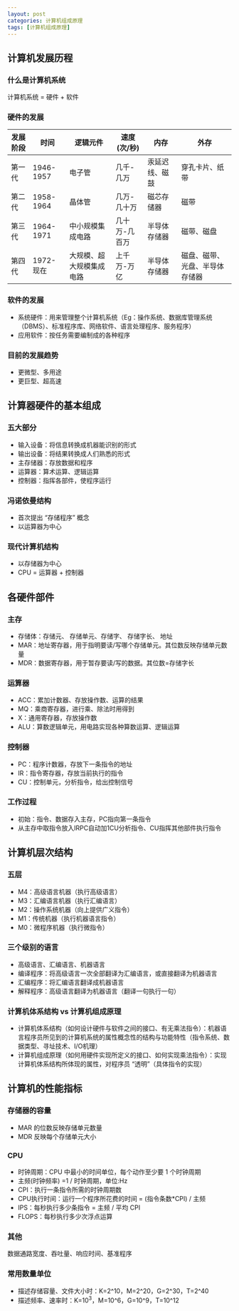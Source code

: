 ```yaml
---
layout: post
categories: 计算机组成原理
tags: [计算机组成原理]
---
```


## 计算机发展历程

### 什么是计算机系统

计算机系统 = 硬件 + 软件

### 硬件的发展

| 发展阶段 | 时间      | 逻辑元件                 | 速度(次/秒)   | 内存           | 外存                           |
| -------- | --------- | ------------------------ | ------------- | -------------- | ------------------------------ |
| 第一代   | 1946-1957 | 电子管                   | 几千-几万     | 汞延迟线、磁鼓 | 穿孔卡片、纸带                 |
| 第二代   | 1958-1964 | 晶体管                   | 几万-几十万   | 磁芯存储器     | 磁带                           |
| 第三代   | 1964-1971 | 中小规模集成电路         | 几十万-几百万 | 半导体存储器   | 磁带、磁盘                     |
| 第四代   | 1972-现在 | 大规模、超大规模集成电路 | 上千万-万亿   | 半导体存储器   | 磁盘、磁带、光盘、半导体存储器 |

### 软件的发展

* 系统硬件：用来管理整个计算机系统（Eg：操作系统、数据库管理系统（DBMS）、标准程序库、网络软件、语言处理程序、服务程序）
* 应用软件：按任务需要编制成的各种程序

### 目前的发展趋势

* 更微型、多用途
* 更巨型、超高速

## 计算器硬件的基本组成

### 五大部分

* 输入设备：将信息转换成机器能识别的形式
* 输出设备：将结果转换成人们熟悉的形式
* 主存储器：存放数据和程序
* 运算器：算术运算、逻辑运算
* 控制器：指挥各部件，使程序运行

### 冯诺依曼结构

* 首次提出 “存储程序” 概念
* 以运算器为中心

### 现代计算机结构

* 以存储器为中心
* CPU = 运算器 + 控制器

## 各硬件部件

### 主存

* 存储体：存储元、 存储单元、存储字、 存储字长、 地址
* MAR：地址寄存器，用于指明要读/写哪个存储单元。其位数反映存储单元数量
* MDR：数据寄存器，用于暂存要读/写的数据。其位数=存储字长 

### 运算器

* ACC：累加计数器、存放操作数、运算的结果
* MQ：乘商寄存器，进行乘、除法时用得到
* X：通用寄存器，存放操作数
* ALU：算数逻辑单元，用电路实现各种算数运算、逻辑运算

### 控制器

* PC：程序计数器，存放下一条指令的地址
* IR：指令寄存器，存放当前执行的指令
* CU：控制单元，分析指令，给出控制信号

### 工作过程

* 初始：指令、数据存入主存，PC指向第一条指令
* 从主存中取指令放入IRPC自动加1CU分析指令、CU指挥其他部件执行指令

## 计算机层次结构

### 五层

* M4：高级语言机器（执行高级语言）
* M3：汇编语言机器（执行汇编语言）
* M2：操作系统机器（向上提供广义指令）
* M1：传统机器（执行机器语言指令）
* M0：微程序机器（执行微指令）

### 三个级别的语言

* 高级语言、汇编语言、机器语言
* 编译程序：将高级语言一次全部翻译为汇编语言，或直接翻译为机器语言
* 汇编程序：将汇编语言翻译成机器语言
* 解释程序：高级语言翻译为机器语言（翻译一句执行一句）

### 计算机体系结构 vs 计算机组成原理

* 计算机体系结构（如何设计硬件与软件之间的接口、有无乘法指令）：机器语言程序员所见到的计算机系统的属性概念性的结构与功能特性（指令系统、数据类型、寻址技术、I/O机理）
* 计算机组成原理（如何用硬件实现所定义的接口、如何实现乘法指令）：实现计算机体系结构所体现的属性，对程序员 “透明”（具体指令的实现）

## 计算机的性能指标

### 存储器的容量

* MAR 的位数反映存储单元数量
* MDR 反映每个存储单元大小

### CPU

* 时钟周期：CPU 中最小的时间单位，每个动作至少要 1 个时钟周期
* 主频(时钟频率) =1 / 时钟周期，单位:Hz
* CPI：执行一条指令所需的时钟周期数
* CPU执行时间：运行一个程序所花费的时间 = (指令条数*CPI) / 主频
* IPS：每秒执行多少条指令 = 主频 / 平均 CPI
* FLOPS：每秒执行多少次浮点运算

### 其他

数据通路宽度、吞吐量、响应时间、基准程序

### 常用数量单位

* 描述存储容量、文件大小时：K=2^10，M=2^20，G=2^30，T=2^40
* 描述频率、速率时：K=10<sup>3</sup>，M=10^6，G=10^9，T=10^12